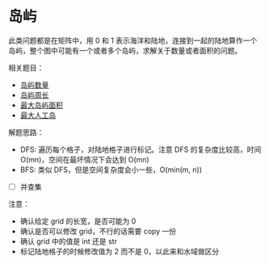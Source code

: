 # 岛屿

此类问题都是在矩阵中，用 0 和 1 表示海洋和陆地，连接到一起的陆地算作一个岛屿，整个图中可能有一个或者多个岛屿，求解关于数量或者面积的问题。

相关题目：

- [岛屿数量](num_island.py)
- [岛屿周长](perimeter.py)
- [最大岛屿面积](max_area.py)
- [最大人工岛](largest_island.py)

解题思路：

- DFS: 遍历每个格子，对陆地格子进行标记。注意 DFS 的复杂度比较高，时间 O(mn)，空间在最坏情况下会达到 O(mn)
- BFS: 类似 DFS，但是空间复杂度会小一些，O(min(m, n))
- [ ] 并查集

注意：

- 确认给定 grid 的长宽，是否可能为 0
- 确认是否可以修改 grid，不行的话需要 copy 一份
- 确认 grid 中的值是 int 还是 str
- 标记陆地格子的时候修改值为 2 而不是 0，以此来和水域做区分